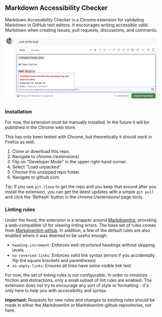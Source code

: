 ## Markdown Accessibility Checker

Markdown Accessibility Checker is a Chrome extension for validating Markdown in GitHub text editors. It encourages writing accessible valid Markdown when creating issues, pull requests, discussions, and comments.

![Issue creation form on github.com with two lint errors visible. One is hovered over, showing a tooltip that says 'heading levels should only increment by one level at a time'](./assets/screenshot.png)

### Installation

For now, the extension must be manually installed. In the future it will be published in the Chrome web store.

This has only been tested with Chrome, but theoretically it should work in Firefox as well.

1. Clone or download this repo.
2. Navigate to chrome://extensions/.
3. Flip on "Developer Mode" in the upper right-hand corner.
4. Select "Load unpacked".
5. Choose this unzipped repo folder.
6. Navigate to github.com.

Tip: If you use `git clone` to get the repo and you keep that around after you install the extension, you can get the latest updates with a simple `git pull` and click the 'Refresh' button in the chrome://extensions/ page tools.

### Linting rules

Under the hood, the extension is a wrapper around [Markdownlint](https://github.com/markdownlint/markdownlint), providing a web-compatible UI for viewing linting errors. The base set of rules comes from [Markdownlint-github](https://github.com/github/markdownlint-github). In addition, a few of the default rules are also enabled where it was deemed to be useful enough:

- `heading-increment`: Enforces well-structured headings without skipping levels
- `no-reversed-links`: Enforces valid link syntax (errors if you accidentally flip the square brackets and parentheses)
- `no-empty-links`: Ensures all links have some visible link text

For now, the set of linting rules is not configurable. In order to minimize friction and distractions, only a small subset of lint rules are enabled. The extension does not try to encourage any sort of style or formatting - it's only here to help you with accessibility and syntax.

**Important:** Requests for new rules and changes to existing rules should be made in either the Markdownlint or Markdownlint-github repositories, not here.
